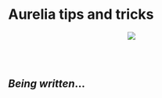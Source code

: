 # Aurelia tips and tricks

<p align=center>
  <img src="https://user-images.githubusercontent.com/2712405/36345944-ba5a02ca-1402-11e8-8a08-eb4f1a69a8fb.png"></img>
 <br>
</p>

<br>
<br>

## _Being written_...






